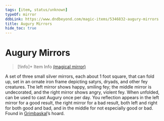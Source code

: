 ```yaml
---
tags: [item, status/unknown]
typeOf: mirror
ddbLink: https://www.dndbeyond.com/magic-items/5346832-augury-mirrors
title: Augury Mirrors
hide_toc: true
---
```


# Augury Mirrors
>[!info]+ Item Info
> [(magical mirror)](https://www.dndbeyond.com/magic-items/5346832-augury-mirrors)

A set of three small silver mirrors, each about 1 foot square, that can fold up, set in an ornate iron frame depicting satyrs, dryads, and other fey creatures. The left mirror shows happy, smiling fey; the middle mirror is undecorated, and the right mirror shows angry, violent fey. When unfolded, can be used to cast Augury once per day. You reflection appears in the left mirror for a good result, the right mirror for a bad result, both left and right for both good and bad, and in the middle for not especially good or bad. Found in [Grimbaskal](<../../../../people/other-nonhumans/mezzar.md>)’s hoard.